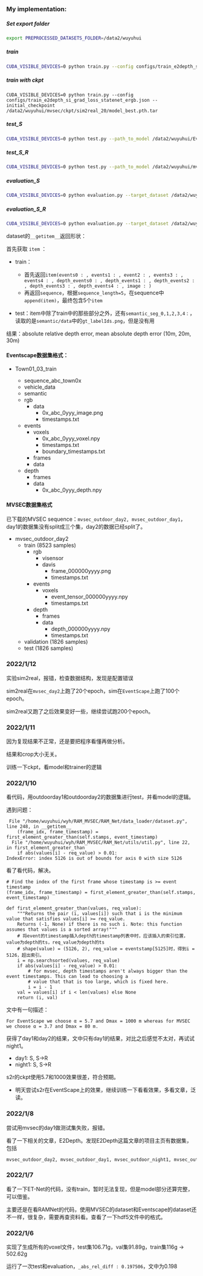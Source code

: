 ### My implementation: 

##### Set export folder

```bash
export PREPROCESSED_DATASETS_FOLDER=/data2/wuyuhui
```

##### train

```bash
CUDA_VISIBLE_DEVICES=0 python train.py --config configs/train_e2depth_si_grad_loss_statenet_ergb.json
```

##### train with ckpt
```
CUDA_VISIBLE_DEVICES=0 python train.py --config configs/train_e2depth_si_grad_loss_statenet_ergb.json --initial_checkpoint /data2/wuyuhui/mvsec/ckpt/sim2real_20/model_best.pth.tar
```

##### test_S

```bash
CUDA_VISIBLE_DEVICES=0 python test.py --path_to_model /data2/wuyuhui/Eventscape/ramnet_sim.pth.tar --output_path /data2/wuyuhui/Eventscape/e2depth_evaluation/test_s --data_folder /data2/wuyuhui/Eventscape/Town05_test/Town05/ --config configs/train_e2depth_si_grad_loss_statenet_ergb.json
```

##### test_S\_R

```bash
CUDA_VISIBLE_DEVICES=0 python test.py --path_to_model /data2/wuyuhui/mvsec/ckpt/sim2real_20/model_best.pth.tar --output_path /data2/wuyuhui/mvsec/e2depth_evaluation/S2Rday1_20epoch_test --data_folder /data2/wuyuhui/mvsec/test1 --config configs/train_e2depth_si_grad_loss_statenet_ergb.json
```

##### evaluation_S

```bash
CUDA_VISIBLE_DEVICES=0 python evaluation.py --target_dataset /data2/wuyuhui/Eventscape/e2depth_evaluation/test_s/ground_truth/npy/depth_event4/ --predictions_dataset /data2/wuyuhui/Eventscape/e2depth_evaluation/test_s/npy/events4/ --clip_distance 1000 --reg_factor 5.70378
```

##### evaluation_S\_R

```bash
CUDA_VISIBLE_DEVICES=0 python evaluation.py --target_dataset /data2/wuyuhui/mvsec/e2depth_evaluation/S2Rday1_20epoch_test/ground_truth/npy/depth/ --predictions_dataset /data2/wuyuhui/mvsec/e2depth_evaluation/S2Rday1_20epoch_test/npy/events_last/ --clip_distance 80 --reg_factor 3.70378
```

dataset的`__getitem__`返回形状：

首先获取 `item` ：

* train：
	* 首先返回`item(events0 : , events1 : , event2 : , events3 : , events4 : , depth_events0 : , depth_events1 : , depth_events2 : , depth_events3 : , depth_events4 : , image : )`
	* 再返回`sequence`，根据`sequence_length=5`，在sequence中`append(item)`，最终包含5个`item`

* test：item中除了train中的那些部分之外，还有`semantic_seg_0,1,2,3,4` : ，读取的是`semantic/data`中的`gt_labelIds.png`，但是没有用

结果：absolute relative depth error, mean absolute depth error (10m, 20m, 30m)

#### Eventscape数据集格式：

* Town01\_03\_train
	
	* sequence\_abc\_town0x
	* vehicle_data
	* semantic
	* rgb
		* data
			* 0x\_abc\_0yyy\_image.png
			* timestamps.txt
	* events
		* voxels
			* 0x\_abc\_0yyy\_voxel.npy
			* timestamps.txt
			* boundary\_timestamps.txt
		* frames
		* data
	* depth
		* frames
		* data
			* 0x\_abc\_0yyy\_depth.npy

#### MVSEC数据集格式

已下载的MVSEC sequence：`mvsec_outdoor_day2, mvsec_outdoor_day1`，day1的数据集没有split成三个集，day2的数据已经split了。

* mvsec\_outdoor\_day2
	* train (8523 samples)
		* rgb
			* visensor
			* davis
				* frame\_000000yyyy.png
				* timestamps.txt
		* events
			* voxels
				* event\_tensor\_000000yyyy.npy
				* timestamps.txt
		* depth
			* frames
			* data
				* depth\_000000yyyy.npy
				* timestamps.txt
	* validation (1826 samples)
	* test (1826 samples)

### 2022/1/12

实验sim2real，报错，检查数据结构，发现是配置错误

sim2real在`mvsec_day2`上跑了20个epoch，sim在`EventScape`上跑了100个epoch。

sim2real又跑了之后效果变好一些，继续尝试跑200个epoch。


### 2022/1/11

因为复现结果不正常，还是要把程序看懂再做分析。

结果和crop大小无关。

训练一下ckpt，看model和trainer的逻辑

		
### 2022/1/10

看代码，用outdoorday1和outdoorday2的数据集进行test，并看model的逻辑。

遇到问题：

```
 File "/home/wuyuhui/wyh/RAM_MVSEC/RAM_Net/data_loader/dataset.py", line 248, in __getitem__
    (frame_idx, frame_timestamp) = first_element_greater_than(self.stamps, event_timestamp)
  File "/home/wuyuhui/wyh/RAM_MVSEC/RAM_Net/utils/util.py", line 22, in first_element_greater_than
    if abs(values[i] - req_value) > 0.01:
IndexError: index 5126 is out of bounds for axis 0 with size 5126
```

看了看代码，解决。

```
# Find the index of the first frame whose timestamp is >= event timestamp
(frame_idx, frame_timestamp) = first_element_greater_than(self.stamps, event_timestamp)

def first_element_greater_than(values, req_value):
    """Returns the pair (i, values[i]) such that i is the minimum value that satisfies values[i] >= req_value.
    Returns (-1, None) if there is no such i. Note: this function assumes that values is a sorted array!"""
    # 将event的timestamp插入depth的timestamp列表中时，应该插入的索引位置，value为depth的ts，req_value为depth的ts
    # shape(value) = (5126, 2), req_value = eventstamp[5125]时，得到i = 5126，超出索引。
    i = np.searchsorted(values, req_value)
    if abs(values[i] - req_value) > 0.01:
        # for mvsec, depth timestamps aren't always bigger than the event timestamps. This can lead to choosing a
        # value that that is too large, which is fixed here.
        i = i - 1
    val = values[i] if i < len(values) else None
    return (i, val)
```

文中有一句描述：

	For EventScape we choose α = 5.7 and Dmax = 1000 m whereas for MVSEC we choose α = 3.7 and Dmax = 80 m.
	
获得了day1和day2的结果，文中只有day1的结果，对比之后感觉不太对，再试试night1。

* day1: S, S->R
* night1: S, S->R

s2r的ckpt使用5.7和1000效果很差，符合预期。

* 明天尝试s2r在EventScape上的效果，继续训练一下看看效果，多看文章，泛读。


### 2022/1/8

尝试用mvsec的day1做测试集失败，报错。

看了一下相关的文章，E2Depth。发现E2Depth这篇文章的项目主页有数据集，包括

```bash
mvsec_outdoor_day2, mvsec_outdoor_day1, mvsec_outdoor_night1, mvsec_outdoor_night2, mvsec_outdoor_night3
```

### 2022/1/7

看了一下ET-Net的代码，没有train，暂时无法复现，但是model部分还算完整，可以借鉴。

主要还是在看RAMNet的代码，使用MVSEC的dataset和Eventscape的dataset还不一样，很复杂，需要再查资料看。查看了一下hdf5文件中的格式。


### 2022/1/6 

实现了生成所有的voxel文件，test集106.71g，val集91.89g，train集116g -> 502.62g

运行了一次test和evaluation，`_abs_rel_diff : 0.197506`，文中为0.198

